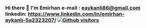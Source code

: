 ### Hi there 👋 I'm Emirhan  e-mail : eaykanli86@gmail.com   linkedin: https://www.linkedin.com/in/emirhan-aykanlı-5a2323207/ [![Github visitors](https://visitor-badge.glitch.me/badge?page_id=Emirhan6.visitor-badge)](https://GitHub.com/Emirhan6/StrapDown.js/stargazers/)
                                                           

<!--
**Emirhan6/Emirhan6** is a ✨ _special_ ✨ repository because its `README.md` (this file) appears on your GitHub profile.

Contact with me via these platforms! 

 
-->
